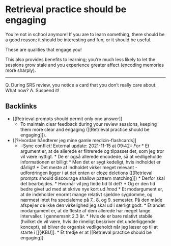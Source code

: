 # Retrieval practice should be engaging
You’re not in school anymore! If you are to learn something, there should be a good reason; it should be interesting and fun, or it should be useful.

These are qualities that engage you! 

This also provides benefits to learning; you’re much less likely to let the sessions grow stale and you experience greater affect (encoding memories more sharply). 

---

Q. During SRS review, you notice a card that you don’t really care about. What now?
A. Suspend it!


## Backlinks
* [[Retrieval prompts should permit only one answer]]
	* To maintain clear feedback during your review sessions, keeping them more clear and engaging ([[Retrieval practice should be engaging]]).
* [[?Hvordan håndterer jeg mine gamle medicin-flashcards]]
	* ::Sync conflict! External update: 2021-11-15 at 09:42::
*For*
	\* Et argument er, at de allerede er filtrerede og tilpasset det, som jeg tror vil være nyttigt. 
		\* De er også allerede encodede, så at vedligeholde informationen er billigt
		\* Men det er sygt kedeligt, hvis indholdet er dårligt! 
			\* Det meste af indholdet virker meget relevant - udfordringen ligger i at det enten er cloze deletions ([[Retrieval prompts should discourage shallow pattern matching]]) 
				\* Derfor skal det bearbejdes.
				\* Hvornår vil jeg finde tid til det?
				\* Og er den tid bedre givet ud med at skrive nye kort ud
*Imod*
	\* Et modargument er, at de indeholder enormt mange relativt sjældne sygdomme, og nærmest intet fra specialerne på 7., 8. og 9. semester. På den måde afspejler de ikke den virkelighed jeg skal ud i særligt godt. 
	\* Et andet modargument er, at de fleste af dem allerede har meget lange intervaller. I gennemsnit 2.3 år.
		\* Hvis de er bare relativt stabile (hvilket de vil være, hvis de rimeligt beskriver det underliggende koncept), så bliver de organisk vedligeholdt når jeg læser op til at starte i [[§KBU]].
	\* Et tredje er at [[Retrieval practice should be engaging]]

<!-- {BearID:A85F423E-EA10-4671-BA55-546471D0065C-83255-0000029E548E266C} -->
